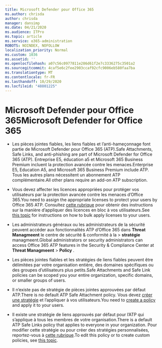 ```yaml
---
title: Microsoft Defender pour Office 365
ms.author: chrisda
author: chrisda
manager: dansimp
ms.date: 04/21/2020
ms.audience: ITPro
ms.topic: article
ms.service: o365-administration
ROBOTS: NOINDEX, NOFOLLOW
localization_priority: Normal
ms.custom: 1036
ms.assetid: ''
ms.openlocfilehash: a07c56c0977811e286d61f2e7c3336275c3501a2
ms.sourcegitcommit: 4caf5e6c2fee2903ccaf92cfc9006eb580faa7ba
ms.translationtype: MT
ms.contentlocale: fr-FR
ms.lasthandoff: 10/29/2020
ms.locfileid: "48801225"
---
```

# <a name="microsoft-defender-for-office-365"></a><span data-ttu-id="cd510-102">Microsoft Defender pour Office 365</span><span class="sxs-lookup"><span data-stu-id="cd510-102">Microsoft Defender for Office 365</span></span>

- <span data-ttu-id="cd510-103">Les pièces jointes fiables, les liens fiables et l’anti-hameçonnage font partie de Microsoft Defender pour Office 365 (ATP).</span><span class="sxs-lookup"><span data-stu-id="cd510-103">Safe Attachments, Safe Links, and anti-phishing are part of Microsoft Defender for Office 365 (ATP).</span></span> <span data-ttu-id="cd510-104">Entreprise E5, éducation a5 et Microsoft 365 Business Premium incluent la protection avancée contre les menaces.</span><span class="sxs-lookup"><span data-stu-id="cd510-104">Enterprise E5, Education A5, and Microsoft 365 Business Premium include ATP.</span></span> <span data-ttu-id="cd510-105">Tous les autres plans nécessitent un abonnement ATP complémentaire.</span><span class="sxs-lookup"><span data-stu-id="cd510-105">All other plans require an add-on ATP subscription.</span></span>

- <span data-ttu-id="cd510-106">Vous devez affecter les licences appropriées pour protéger vos utilisateurs par la protection avancée contre les menaces d’Office 365.</span><span class="sxs-lookup"><span data-stu-id="cd510-106">You need to assign the appropriate licenses to protect your users by Office 365 ATP.</span></span> <span data-ttu-id="cd510-107">Consultez [cette rubrique](https://docs.microsoft.com/microsoft-365/admin/add-users/add-users) pour obtenir des instructions sur la manière d’appliquer des licences en bloc à vos utilisateurs.</span><span class="sxs-lookup"><span data-stu-id="cd510-107">See [this topic](https://docs.microsoft.com/microsoft-365/admin/add-users/add-users) for instructions on how to bulk apply licenses to your users.</span></span>

- <span data-ttu-id="cd510-108">Les administrateurs généraux ou les administrateurs de la sécurité peuvent accéder aux fonctionnalités ATP d’Office 365 dans **Threat Managmeent** le centre de sécurité & conformité à la \> **stratégie** managmeent.</span><span class="sxs-lookup"><span data-stu-id="cd510-108">Global administrators or security administrators can access Office 365 ATP features in the Security & Compliance Center at **Threat Managmeent** \> **Policy** .</span></span>

- <span data-ttu-id="cd510-109">Les pièces jointes fiables et les stratégies de liens fiables peuvent être délimitées par votre organisation entière, des domaines spécifiques ou des groupes d’utilisateurs plus petits.</span><span class="sxs-lookup"><span data-stu-id="cd510-109">Safe Attachments and Safe Link policies can be scoped you your entire organization, specific domains, or smaller groups of users.</span></span>

- <span data-ttu-id="cd510-110">Il n’existe pas de stratégie de pièces jointes approuvées par défaut ATP.</span><span class="sxs-lookup"><span data-stu-id="cd510-110">There is no default ATP Safe Attachment policy.</span></span> <span data-ttu-id="cd510-111">Vous devez [créer une stratégie](https://docs.microsoft.com/microsoft-365/security/office-365-security/set-up-atp-safe-attachments-policies) et l’appliquer à vos utilisateurs.</span><span class="sxs-lookup"><span data-stu-id="cd510-111">You need to [create a policy](https://docs.microsoft.com/microsoft-365/security/office-365-security/set-up-atp-safe-attachments-policies) and apply it to your users.</span></span>

- <span data-ttu-id="cd510-112">Il existe une stratégie de liens approuvés par défaut pour l’ATP qui s’applique à tous les membres de votre organisation.</span><span class="sxs-lookup"><span data-stu-id="cd510-112">There is a default ATP Safe Links policy that applies to everyone in your organization.</span></span> <span data-ttu-id="cd510-113">Pour modifier cette stratégie ou pour créer des stratégies personnalisées, reportez-vous à [cette rubrique](https://docs.microsoft.com/microsoft-365/security/office-365-security/set-up-atp-safe-links-policies).</span><span class="sxs-lookup"><span data-stu-id="cd510-113">To edit this policy or to create custom policies, see [this topic](https://docs.microsoft.com/microsoft-365/security/office-365-security/set-up-atp-safe-links-policies).</span></span>
